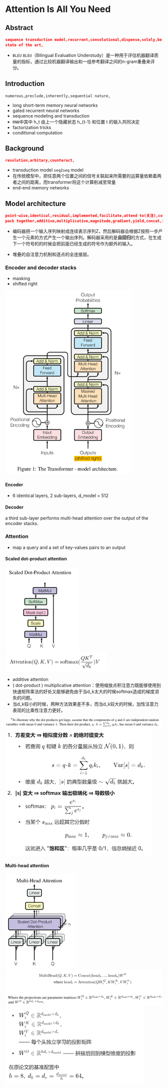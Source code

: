 # **Attention Is All You Need**

## Abstract

```json
sequence transduction model,recurrent,convolutional,dispense,solely,be superior in,parallelizable,literature
state of the art,
```

- `BLEU`
  `BLEU`（Bilingual Evaluation Understudy）是一种用于评估机器翻译质量的指标，通过比较机器翻译输出和一组参考翻译之间的n-gram重叠来评分。

## Introduction

```
numerous,preclude,inherently,sequential nature,
```

- long short-term memory neural networks
- gated recurrent neural networks
- sequence modeling and transduction
- `RNN`中其中 h_t 由上一个隐藏状态 h_{t-1} 和位置 t 的输入共同决定
- factorization tricks
- conditional computation

## Background

```json
resolution,arbitary,counteract,
```

- transduction model
  `seq2seq` model
- 在传统模型中，把任意两个位置之间的信号关联起来所需要的运算量依赖着两者之间的距离，而transformer将这个计算削减至常量
- end-end memory networks

## Model architecture

```json
point-wise,identical,residual,implemented,facilitate,attend to(关注),compatibility function,simultaneously,
pack together,additive,multiplicative,magnitude,gradient,yield,concat,inhibt,
```

- 编码器把一个输入序列映射成连续表示序列Z，然后解码器会根据Z按照一步产生一个元素的方式产生一个输出序列。解码器采用的是**自回归**的方式，在生成下一个符号的的时候会把前面已经生成的符号作为额外的输入。

- 堆叠的自注意力机制和逐点的全连接层。

### Encoder and decoder stacks

- masking
- shifted right

<img src="pictures\image-20250426224402795.png" alt="image-20250426224402795" style="zoom:67%;" />

#### Encoder

- 6 identical layers, 2 sub-layers, d_model = 512

#### Decoder

a third sub-layer performs multi-head attention over the output of the encoder stacks.

### Attention

- map a query and a set of key-values pairs to an output

#### Scaled dot-product attention

<img src="pictures\image-20250427110019113.png" alt="image-20250427110019113" style="zoom:67%;" />

<img src="pictures\image-20250427173806174.png" alt="image-20250427173806174" style="zoom:67%;" />

- additive attention
- ( dot-product ) multiplicative  attention：使用缩放点积注意力既能够使用到快速矩阵乘法的好处又能够避免由于当d_k太大的时候softmax造成的梯度消失的问题。
- 当d_k较小的时候，两种方法效果差不多，而当d_k较大的时候，加性注意力表现的比乘性注意力更好。

<img src="pictures\image-20250427181234204.png" alt="image-20250427181234204" style="zoom: 80%;" />

<img src="pictures\image-20250427181434900.png" alt="image-20250427181434900" style="zoom: 67%;" />

#### Multi-head attention

<img src="pictures\image-20250427175053701.png" alt="image-20250427175053701" style="zoom: 67%;" />

<img src="pictures\image-20250427181758550.png" alt="image-20250427181758550" style="zoom:67%;" />

<img src="pictures\image-20250427181831701.png" alt="image-20250427181831701" style="zoom: 67%;" />



